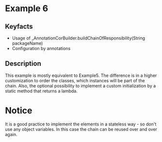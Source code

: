 # Example 6
## Keyfacts
- Usage of _AnnotationCorBuilder.buildChainOfResponsibility(String packageName)
- Configuration by annotations

## Description
This example is mostly equivalent to Example5. The difference is in a higher customization to order the classes, which
instances will be part of the chain. Also, the optional possibility to implement a custom initialization by a static
method that returns a lambda.

# Notice
It is a good practice to implement the elements in a stateless way - so don't use any object variables. In this case
the chain can be reused over and over again.
